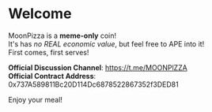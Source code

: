 # Welcome

MoonPizza is a **meme-only** coin!  
It's has _no REAL economic value_, but feel free to APE into it!  
First comes, first serves!

**Official Discussion Channel**: https://t.me/MOONPlZZA  
**Official Contract Address**: 0x737A589811Bc20D114Dc6878522867352f3DED81  
  
Enjoy your meal!
